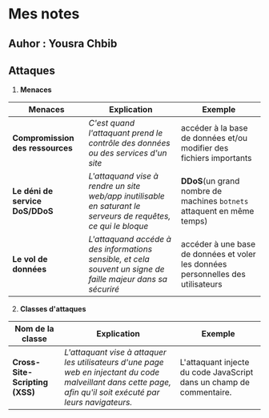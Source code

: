 # Mes notes 
## Auhor : Yousra Chbib
## Attaques
1. **Menaces**

|Menaces|Explication|Exemple|
|-------|-----------|-------|
|**Compromission des ressources**|*C'est quand l'attaquant prend le contrôle des données ou des services d'un site*|accéder à la base de données et/ou modifier des fichiers importants|
|**Le déni de service DoS/DDoS**|*L'attaquand vise à rendre un site web/app inutilisable en saturant le serveurs de requêtes, ce qui le bloque*|**DDoS**(un grand nombre de machines `botnets` attaquent en même temps) |
|**Le vol de données**|*L'attaquand accéde à des informations sensible, et cela souvent un signe de faille majeur dans sa sécuriré*|accéder à une base de données et voler les données personnelles des utilisateurs|

2. **Classes d'attaques**

|Nom de la classe|Explication|Exemple|
|----------------|-----------|-------|
|**Cross-Site-Scripting (XSS)**|*L'attaquant vise à attaquer les utilisateurs d'une page web en injectant du code malveillant dans cette page, afin qu'il soit exécuté par leurs navigateurs.*|L'attaquant injecte du code JavaScript dans un champ de commentaire.|


